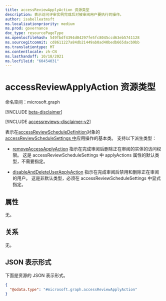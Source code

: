 ```yaml
---
title: accessReviewApplyAction 资源类型
description: 表示访问评审实例完成后对被审阅用户要执行的操作。
author: isabelleatmsft
ms.localizationpriority: medium
ms.prod: governance
doc_type: resourcePageType
ms.openlocfilehash: 549fbdf4394d04297fe5fc8045ccd63eb5741128
ms.sourcegitcommit: cd8611227a84db21449ab0ad40bedb665dacb9bb
ms.translationtype: MT
ms.contentlocale: zh-CN
ms.lasthandoff: 10/18/2021
ms.locfileid: "60454031"
---
```

# <a name="accessreviewapplyaction-resource-type"></a>accessReviewApplyAction 资源类型

命名空间：microsoft.graph

[!INCLUDE [beta-disclaimer](../../includes/beta-disclaimer.md)]

[!INCLUDE [accessreviews-disclaimer-v2](../../includes/accessreviews-disclaimer-v2.md)]

表示在[accessReviewScheduleDefinition](accessreviewscheduledefinition.md)对象的[accessReviewScheduleSettings 中](accessreviewschedulesettings.md)应用操作的基本类。 支持以下派生类型：

- [removeAccessApplyAction](removeaccessapplyaction.md) 指示在完成审阅后删除正在审阅的实体的访问权限。 这是 accessReviewScheduleSettings 中 applyActions 属性的默认类型，不需要指定。

- [disableAndDeleteUserApplyAction](disableanddeleteuserapplyaction.md) 指示在完成审阅后禁用和删除正在审阅的用户。 这是非默认类型，必须在 accessReviewScheduleSettings 中显式指定。

## <a name="properties"></a>属性
无。

## <a name="relationships"></a>关系
无。


## <a name="json-representation"></a>JSON 表示形式
下面是资源的 JSON 表示形式。
<!-- {
  "blockType": "resource",
  "@odata.type": "microsoft.graph.accessReviewApplyAction"
}
-->
``` json
{
  "@odata.type": "#microsoft.graph.accessReviewApplyAction"
}
```

<!--
{
  "type": "#page.annotation",
  "description": "accessReviewApplyAction resource",
  "keywords": "",
  "section": "documentation",
  "tocPath": "",
  "suppressions": []
}
-->
